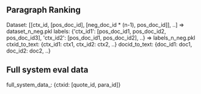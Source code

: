 ## Paragraph Ranking

Dataset: [[ctx_id, [pos_doc_id], [neg_doc_id * (n-1), pos_doc_id]], ..] => dataset_n_neg.pkl
labels: {'ctx_id1': [pos_doc_id1, pos_doc_id2, pos_doc_id3], 'ctx_id2': [pos_doc_id1, pos_doc_id2], ..} => labels_n_neg.pkl
ctxid_to_text: {ctx_id1: ctx1, ctx_id2: ctx2, ..}
docid_to_text: {doc_id1: doc1, doc_id2: doc2, ..}


## Full system eval data

full_system_data_<book>: {ctxid: [quote_id, para_id]}